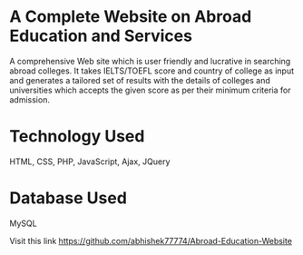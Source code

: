 # A Complete Website on Abroad Education and Services
A comprehensive Web site which is user friendly and lucrative in searching abroad colleges. It takes IELTS/TOEFL score and country of college as input and generates a tailored set of results with the details of colleges and universities which accepts the given score as per their minimum criteria for admission.

# Technology Used
HTML, CSS, PHP, JavaScript, Ajax, JQuery

# Database Used
MySQL

Visit this link https://github.com/abhishek77774/Abroad-Education-Website

